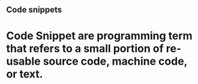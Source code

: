 ## Code snippets

# Code Snippet are programming term that refers to a small portion of re-usable source code, machine code, or text.
